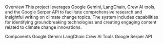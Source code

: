 Overview
This project leverages Google Gemini, LangChain, Crew AI tools, and the Google Serper API to facilitate comprehensive research and insightful writing on climate change topics. 
The system includes capabilities for identifying groundbreaking technologies and creating engaging content related to climate change innovations.

Components
Google Gemini
LangChain
Crew AI Tools
Google Serper API


